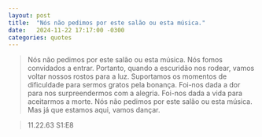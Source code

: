 ```yaml
---
layout: post
title:  "Nós não pedimos por este salão ou esta música."
date:   2024-11-22 17:17:00 -0300
categories: quotes
---
```

>Nós não pedimos por este salão ou esta música. Nós fomos convidados a entrar. Portanto, quando a escuridão nos rodear, vamos voltar nossos rostos para a luz. Suportamos os momentos de dificuldade para sermos gratos pela bonança. Foi-nos dada a dor para nos surpreendermos com a alegria. Foi-nos dada a vida para aceitarmos a morte. Nós não pedimos por este salão ou esta música. Mas já que estamos aqui, vamos dançar.

>11.22.63 S1:E8
